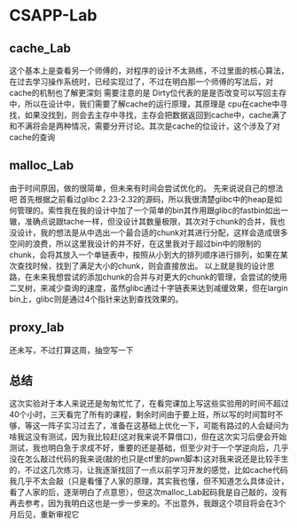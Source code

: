 # CSAPP-Lab

## cache_Lab

这个基本上是查看另一个师傅的，对程序的设计不太熟练，不过里面的核心算法，在过去学习操作系统时，已经实现过了，不过在明白那一个师傅的写法后，对cache的机制也了解更深刻
需要注意的是  Dirty位代表的是是否改变可以写回主存中，所以在设计中，我们需要了解cache的运行原理，其原理是 cpu在cache中寻找，如果没找到，则会去主存中寻找，主存会把数据返回到cache中，cache满了和不满将会是两种情况，需要分开讨论。其次是cache的位设计，这个涉及了对cache的查询



## malloc_Lab

由于时间原因，做的很简单，但未来有时间会尝试优化的。
先来说说自己的想法吧
首先根据之前看过glibc 2.23-2.32的源码，所以我很清楚glibc中的heap是如何管理的。索性我在我的设计中加了一个简单的bin其作用跟glibc的fastbin如出一辙，准确点说跟tache一样，但没设计其数量极限，其次对于chunk的合并，我也没设计，我的想法是从中选出一个最合适的chunk对其进行分配，这样会造成很多空间的浪费，所以这里我设计的并不好，在这里我对于超过bin中的限制的chunk，会将其放入一个单链表中，按照从小到大的排列顺序进行排列，如果在某次查找时候，找到了满足大小的chunk，则会直接放出。
以上就是我的设计思路，在未来我想尝试的添加chunk的合并与对更大的chunk的管理，会尝试的使用二叉树，来减少查询的速度，虽然glibc通过十字链表来达到减缓效果，但在largin bin上，glibc则是通过4个指针来达到查找效果的。
## proxy_lab
还未写，不过打算这周，抽空写一下

## 总结
这次实验对于本人来说还是匆匆忙忙了，在看完课加上写这些实验用的时间不超过40个小时，三天看完了所有的课程，剩余时间由于要上班，所以写的时间暂时不够，等这一阵子实习过去了，准备在这基础上优化一下，可能有路过的人会疑问为啥我这没有测试，因为我比较赶(这对我来说不算借口)，但在这次实习后便会开始测试，我也明白急于求成不好，重要的还是基础，但至少对于一个学逆向后，几乎没在怎么敲过代码的我来说(敲的也只是ctf里的pwn脚本)这对我来说还是比较手生的，不过这几次练习，让我逐渐找回了一点以前学习开发的感觉，比如cache代码我几乎不太会敲（只是看懂了人家的原理，其实我也懂，但不知道怎么具体设计，看了人家的后，逐渐明白了点意思），但这次malloc_Lab起码我是自己敲的，没有再去参考，因为我明白这也是一步一步来的。不出意外，我跟这个项目将会在3个月后见，重新审视它
